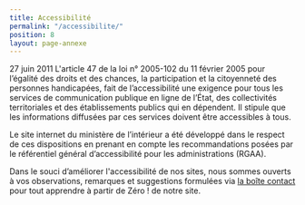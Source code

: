 ```yaml
---
title: Accessibilité
permalink: "/accessibilite/"
position: 8
layout: page-annexe
---
```


27 juin 2011
L'article 47 de la loi n° 2005-102 du 11 février 2005 pour l’égalité des droits et des chances, la participation et la 
citoyenneté des personnes handicapées, fait de l’accessibilité une exigence pour tous les services de communication 
publique en ligne de l’État, des collectivités territoriales et des établissements publics qui en dépendent. Il stipule que les informations diffusées par ces services doivent être accessibles à tous.

Le site internet du ministère de l’intérieur a été développé dans le respect de ces dispositions en prenant en compte
les recommandations posées par le référentiel général d’accessibilité pour les administrations (RGAA).

Dans le souci d’améliorer l'accessibilité de nos sites, nous sommes ouverts à vos observations, remarques et suggestions
formulées via <a href="{{ base }}/contacts"> la boîte contact </a>pour tout apprendre à partir de Zéro ! de notre site.
